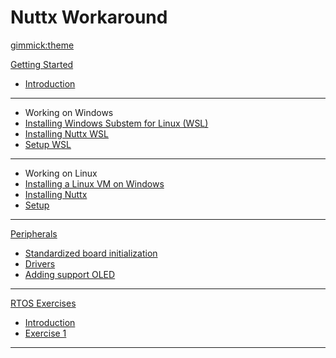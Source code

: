 <!--
  -- Name of your wiki
  -- Do NOT remove the leading `#` character.
  -->

# Nuttx Workaround


<!--
  -- Default theme
  -- (Read: http://dynalon.github.io/mdwiki/#!customizing.md#Theme_chooser)
  -->

[gimmick:theme](spacelab)


<!--
  -- Navigation
  -- (Read: http://dynalon.github.io/mdwiki/#!quickstart.md#Adding_a_navigation)
  -->

<!-- [About](pages/about.md)
[Download](pages/download.md)-->

<!-- A more complex navigation example: ---------------------------------------->

[Getting Started]()

  * [Introduction](pages/getting-started/intro.md)
  - - - -

  * Working on Windows 
  * [Installing Windows Substem for Linux (WSL)](pages/getting-started/installing_WSL.md)
  * [Installing Nuttx WSL](pages/getting-started/installing_nuttx_WSL.md)
  * [Setup WSL](pages/getting-started/setup_WSL.md)
  - - - -

  * Working on Linux
  * [Installing a Linux VM on Windows](pages/getting-started/installing_linux.md)
  * [Installing Nuttx](pages/getting-started/installing_nuttx.md)
  * [Setup](pages/getting-started/setup.md)
  - - - -
[Peripherals]()

  * [Standardized board initialization](pages/peripherals/initialize.md)
  * [Drivers](pages/peripherals/drivers.md)
  * [Adding support OLED](pages/peripherals/adding-support_oled.md)  
  - - - -
[RTOS Exercises]()

  * [Introduction](pages/RTOS/intro.md)
  * [Exercise 1](pages/RTOS/exercise_1.md) 
  - - - -
  <!-- * # SubMenu Heading 2
  * [SubMenu Item 3](pages/subitem3.md)
  - - - -
  * # SubMenu Heading 3
  * [SubMenu Item 3](pages/subitem3.md) -->

<!-- [Test](pages/Home.md) -->


<!-- ---------------------------------------------------------------------------- -->

<!--
  -- Change the Language
  -- Could be useful when there's more than one language wiki.
  -->

<!--
[Change the Language]()

  * [English (United States)](/en_US/)
  * [English (United Kingdom)](/en_GB/)
  * [Italian](/it/)
-->

<!--
  -- Let the user choose a theme
  -- (Read: http://dynalon.github.io/mdwiki/#!quickstart.md#Adding_a_navigation)
  -->

<!--
[gimmick:themechooser](Choose theme)
-->
